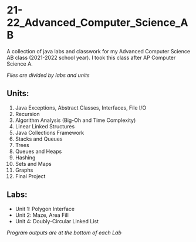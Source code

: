 # 21-22_Advanced_Computer_Science_AB
A collection of java labs and classwork for my Advanced Computer Science AB class (2021-2022 school year). I took 
this class after AP Computer Science A.

*Files are divided by labs and units*

## Units:
1. Java Exceptions, Abstract Classes, Interfaces, File I/O
2. Recursion
3. Algorithm Analysis (Big-Oh and Time Complexity)
4. Linear Linked Structures
5. Java Collections Framework
6. Stacks and Queues
7. Trees
8. Queues and Heaps
9. Hashing
10. Sets and Maps
11. Graphs
12. Final Project

## Labs: 
- Unit 1: Polygon Interface
- Unit 2: Maze, Area Fill
- Unit 4: Doubly-Circular Linked List

*Program outputs are at the bottom of each Lab*

